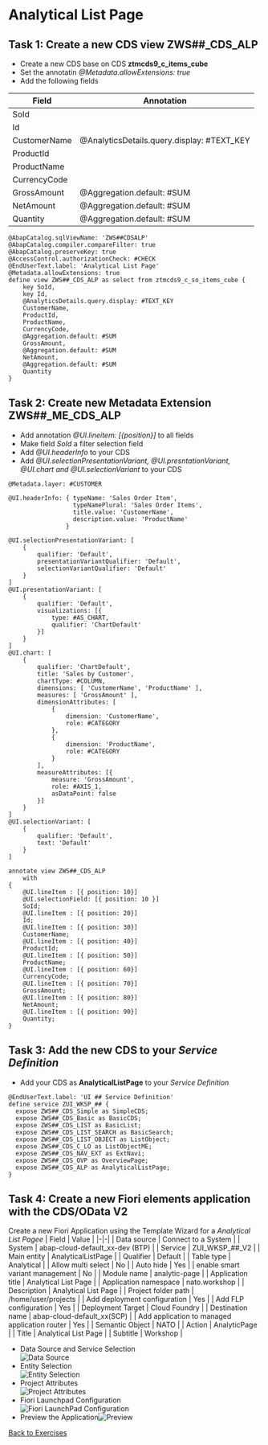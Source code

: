 # Analytical List Page

## Task 1: Create a new CDS view **ZWS##_CDS_ALP**

* Create a new CDS base on CDS **ztmcds9_c_items_cube**
* Set the annotatin *@Metadata.allowExtensions: true*
* Add the following fields

|Field|Annotation|
|-|-|
|SoId|
|Id|
|CustomerName| @AnalyticsDetails.query.display: #TEXT_KEY |
|ProductId|
|ProductName|
|CurrencyCode|
|GrossAmount| @Aggregation.default: #SUM |
|NetAmount| @Aggregation.default: #SUM |
|Quantity| @Aggregation.default: #SUM |

```ABAP CDS
@AbapCatalog.sqlViewName: 'ZWS##CDSALP'
@AbapCatalog.compiler.compareFilter: true
@AbapCatalog.preserveKey: true
@AccessControl.authorizationCheck: #CHECK
@EndUserText.label: 'Analytical List Page'
@Metadata.allowExtensions: true
define view ZWS##_CDS_ALP as select from ztmcds9_c_so_items_cube {
    key SoId,
    key Id,
    @AnalyticsDetails.query.display: #TEXT_KEY
    CustomerName,
    ProductId,
    ProductName,
    CurrencyCode,
    @Aggregation.default: #SUM
    GrossAmount,
    @Aggregation.default: #SUM
    NetAmount,
    @Aggregation.default: #SUM
    Quantity
}
```

## Task 2: Create new Metadata Extension **ZWS##_ME_CDS_ALP**

* Add annotation *@UI.lineitem: [{position}]* to all fields
* Make field *SoId* a filter selection field
* Add *@UI.headerInfo* to your CDS
* Add *@UI.selectionPresentationVariant, @UI.presntationVariant, @UI.chart and @UI.selectionVariant* to your CDS

```ABAP CDS
@Metadata.layer: #CUSTOMER

@UI.headerInfo: { typeName: 'Sales Order Item',
                  typeNamePlural: 'Sales Order Items',
                  title.value: 'CustomerName',
                  description.value: 'ProductName'
                }

@UI.selectionPresentationVariant: [
    {
        qualifier: 'Default',
        presentationVariantQualifier: 'Default',
        selectionVariantQualifier: 'Default'
    }
]
@UI.presentationVariant: [
    {
        qualifier: 'Default',
        visualizations: [{
            type: #AS_CHART,
            qualifier: 'ChartDefault'
        }]
    }
]
@UI.chart: [
    {
        qualifier: 'ChartDefault',
        title: 'Sales by Customer',
        chartType: #COLUMN,
        dimensions: [ 'CustomerName', 'ProductName' ],
        measures: [ 'GrossAmount' ],
        dimensionAttributes: [
            {
                dimension: 'CustomerName',
                role: #CATEGORY
            },
            {
                dimension: 'ProductName',
                role: #CATEGORY
            }
        ],
        measureAttributes: [{
            measure: 'GrossAmount',
            role: #AXIS_1,
            asDataPoint: false
        }] 
    }
]
@UI.selectionVariant: [
    {
        qualifier: 'Default',
        text: 'Default'
    }
]

annotate view ZWS##_CDS_ALP
    with 
{
    @UI.lineItem : [{ position: 10}]
    @UI.selectionField: [{ position: 10 }]
    SoId;
    @UI.lineItem : [{ position: 20}]
    Id;
    @UI.lineItem : [{ position: 30}]
    CustomerName;
    @UI.lineItem : [{ position: 40}]
    ProductId;
    @UI.lineItem : [{ position: 50}]
    ProductName;
    @UI.lineItem : [{ position: 60}]
    CurrencyCode;
    @UI.lineItem : [{ position: 70}]
    GrossAmount;
    @UI.lineItem : [{ position: 80}]
    NetAmount;
    @UI.lineItem : [{ position: 90}]
    Quantity;    
}
```

## Task 3: Add the new CDS to your *Service Definition*

* Add your CDS as **AnalyticalListPage** to your *Service Definition*

```ABAP
@EndUserText.label: 'UI ## Service Definition'
define service ZUI_WKSP_## {
  expose ZWS##_CDS_Simple as SimpleCDS;
  expose ZWS##_CDS_Basic as BasicCDS;
  expose ZWS##_CDS_LIST as BasicList;
  expose ZWS##_CDS_LIST_SEARCH as BasicSearch;
  expose ZWS##_CDS_LIST_OBJECT as ListObject;
  expose ZWS##_CDS_C_LO as ListObjectME;
  expose ZWS##_CDS_NAV_EXT as ExtNavi;
  expose ZWS##_CDS_OVP as OverviewPage;
  expose ZWS##_CDS_ALP as AnalyticalListPage;
}
```

## Task 4: Create a new Fiori elements application with the CDS/OData V2

Create a new Fiori Application using the Template Wizard for a *Analytical List Pagee*
| Field | Value |
|-|-|
| Data source | Connect to a System |
| System | abap-cloud-default_xx-dev (BTP) |
| Service | ZUI_WKSP_##_V2 |
| Main entity | AnalyticalListPage |
| Qualifier | Default |
| Table type | Analytical |
| Allow multi select | No |
| Auto hide | Yes |
| enable smart variant management | No |
| Module name | analytic-page |
| Application title | Analytical List Page |
| Application namespace | nato.workshop |
| Description | Analytical List Page |
| Project folder path | /home/user/projects |
| Add deployment configuration | Yes |
| Add FLP configuration | Yes |
| Deployment Target | Cloud Foundry |
| Destination name | abap-cloud-default_xx(SCP)  |
| Add application to managed application router | Yes |
| Semantic Object | NATO |
| Action | AnalyticPage |
| Title | Analytical List Page |
| Subtitle | Workshop |

* Data Source and Service Selection</br>![Data Source](../../Images/086.png)
* Entity Selection</br>![Entity Selection](../../Images/115.png)
* Project Attributes</br>![Project Attributes](../../Images/116.png)
* Fiori Launchpad Configuration</br>![Fiori LaunchPad Configuration](../../Images/117.png)
* Preview the Application![Preview](../../Images/118.png)

[Back to Exercises](../README.md)

